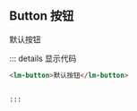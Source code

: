 ## Button 按钮

<lm-button>默认按钮</lm-button>

::: details 显示代码

```html
<lm-button>默认按钮</lm-button>


:::


